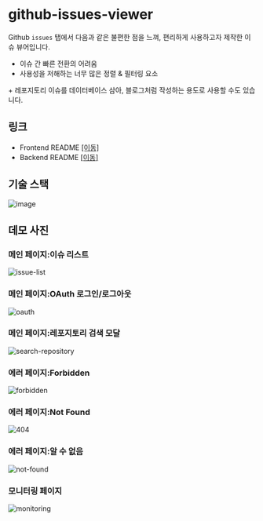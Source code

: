 # github-issues-viewer

Github `issues` 탭에서 다음과 같은 불편한 점을 느껴, 편리하게 사용하고자 제작한 이슈 뷰어입니다.

- 이슈 간 빠른 전환의 어려움
- 사용성을 저해하는 너무 많은 정렬 & 필터링 요소 

\+ 레포지토리 이슈를 데이터베이스 삼아, 블로그처럼 작성하는 용도로 사용할 수도 있습니다.

## 링크

- Frontend README [[이동]](https://github.com/junghyunbak/github-issues-viewer/blob/master/client/README.md)
- Backend README [[이동]](https://github.com/junghyunbak/github-issues-viewer/blob/master/server/README.md)

## 기술 스택

![image](https://github.com/junghyunbak/github-issues-viewer/assets/44913775/e8318520-31c5-4453-8d2d-0846e3dd6422)

## 데모 사진

### 메인 페이지:이슈 리스트

![issue-list](https://github.com/junghyunbak/github-issues-viewer/assets/44913775/26645841-8a28-4707-9d83-9c4514b821f4)

### 메인 페이지:OAuth 로그인/로그아웃

![oauth](https://github.com/junghyunbak/github-issues-viewer/assets/44913775/47aad7f0-2f46-4e4c-b405-9d15b034b4da)

### 메인 페이지:레포지토리 검색 모달

![search-repository](https://github.com/junghyunbak/github-issues-viewer/assets/44913775/cbe80744-db8c-4d06-aefc-6834eaa15240)

### 에러 페이지:Forbidden

![forbidden](https://github.com/junghyunbak/github-issues-viewer/assets/44913775/a29d4c97-0089-43bc-8903-c7991a8fb4e3)

### 에러 페이지:Not Found

![404](https://github.com/junghyunbak/github-issues-viewer/assets/44913775/d4da51ad-59db-4cae-85d6-cb750a41741b)

### 에러 페이지:알 수 없음

![not-found](https://github.com/junghyunbak/github-issues-viewer/assets/44913775/c3295b78-124b-4f2e-9631-9ec267221a8e)

### 모니터링 페이지

![monitoring](https://github.com/junghyunbak/github-issues-viewer/assets/44913775/5d6f63c1-b8c0-4609-b204-ebca9109af4e)
